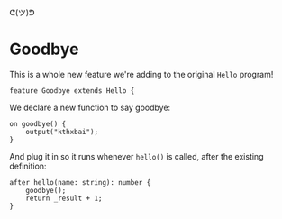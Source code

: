ᕦ(ツ)ᕤ
# Goodbye

This is a whole new feature we're adding to the original `Hello` program!

    feature Goodbye extends Hello {

We declare a new function to say goodbye:

    on goodbye() {
        output("kthxbai");
    }

And plug it in so it runs whenever `hello()` is called, after the existing definition:

    after hello(name: string): number {
        goodbye();
        return _result + 1;
    }
